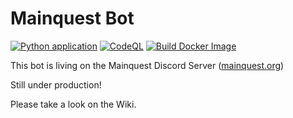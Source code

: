 # Mainquest Bot
[![Python application](https://github.com/mainquestministries/mq_bot/actions/workflows/bandit.yml/badge.svg)](https://github.com/mainquestministries/mq_bot/actions/workflows/bandit.yml)
[![CodeQL](https://github.com/mainquestministries/mq_bot/actions/workflows/codeql-analysis.yml/badge.svg)](https://github.com/mainquestministries/mq_bot/actions/workflows/codeql-analysis.yml)
[![Build Docker Image](https://github.com/mainquestministries/mq_bot/actions/workflows/docker-image.yml/badge.svg)](https://github.com/mainquestministries/mq_bot/actions/workflows/docker-image.yml)

This bot is living on the Mainquest Discord Server (<a href="mainquest.org">mainquest.org</a>)

Still under production!

Please take a look on the Wiki.

